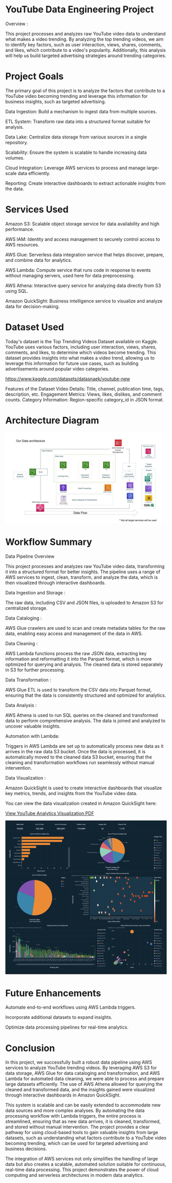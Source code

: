 # YouTube Data Engineering Project
Overview :

This project processes and analyzes raw YouTube video data to understand what makes a video trending. By analyzing the top trending videos, we aim to identify key factors, such as user interaction, views, shares, comments, and likes, which contribute to a video's popularity. Additionally, this analysis will help us build targeted advertising strategies around trending categories.

# Project Goals

The primary goal of this project is to analyze the factors that contribute to a YouTube video becoming trending and leverage this information for business insights, such as targeted advertising.

Data Ingestion: Build a mechanism to ingest data from multiple sources.

ETL System: Transform raw data into a structured format suitable for analysis.

Data Lake: Centralize data storage from various sources in a single repository.

Scalability: Ensure the system is scalable to handle increasing data volumes.

Cloud Integration: Leverage AWS services to process and manage large-scale data efficiently.

Reporting: Create interactive dashboards to extract actionable insights from the data.


# Services Used

Amazon S3: Scalable object storage service for data availability and high performance.

AWS IAM: Identity and access management to securely control access to AWS resources.

AWS Glue: Serverless data integration service that helps discover, prepare, and combine data for analytics.

AWS Lambda: Compute service that runs code in response to events without managing servers, used here for data preprocessing.

AWS Athena: Interactive query service for analyzing data directly from S3 using SQL.

Amazon QuickSight: Business intelligence service to visualize and analyze data for decision-making.

# Dataset Used

Today's dataset is the Top Trending Videos Dataset available on Kaggle. YouTube uses various factors, including user interaction, views, shares, comments, and likes, to determine which videos become trending. This dataset provides insights into what makes a video trend, allowing us to leverage this information for future use cases, such as building advertisements around popular video categories.

https://www.kaggle.com/datasets/datasnaek/youtube-new

Features of the Dataset
Video Details: Title, channel, publication time, tags, description, etc.
Engagement Metrics: Views, likes, dislikes, and comment counts.
Category Information: Region-specific category_id in JSON format.

# Architecture Diagram
![Architecture Diagram](./architecture.jpeg)

# Workflow Summary

Data Pipeline Overview

This project processes and analyzes raw YouTube video data, transforming it into a structured format for better insights. The pipeline uses a range of AWS services to ingest, clean, transform, and analyze the data, which is then visualized through interactive dashboards.

Data Ingestion and Storage :

The raw data, including CSV and JSON files, is uploaded to Amazon S3 for centralized storage.

Data Cataloging : 

AWS Glue crawlers are used to scan and create metadata tables for the raw data, enabling easy access and management of the data in AWS.

Data Cleaning :

AWS Lambda functions process the raw JSON data, extracting key information and reformatting it into the Parquet format, which is more optimized for querying and analysis. The cleaned data is stored separately in S3 for further processing.

Data Transformation :

AWS Glue ETL is used to transform the CSV data into Parquet format, ensuring that the data is consistently structured and optimized for analytics.

Data Analysis : 

AWS Athena is used to run SQL queries on the cleaned and transformed data to perform comprehensive analysis. The data is joined and analyzed to uncover valuable insights.

Automation with Lambda: 

Triggers in AWS Lambda are set up to automatically process new data as it arrives in the raw data S3 bucket. Once the data is processed, it is automatically moved to the cleaned data S3 bucket, ensuring that the cleaning and transformation workflows run seamlessly without manual intervention.

Data Visualization :

Amazon QuickSight is used to create interactive dashboards that visualize key metrics, trends, and insights from the YouTube video data.

You can view the data visualization created in Amazon QuickSight here:

[ View YouTube Analytics Visualization PDF](Youtube_Analytics_Viz.pdf)

![YouTube Analytics Visualization](Youtube_Analytics_Viz.png)

# Future Enhancements
Automate end-to-end workflows using AWS Lambda triggers.

Incorporate additional datasets to expand insights.

Optimize data processing pipelines for real-time analytics.


# Conclusion

In this project, we successfully built a robust data pipeline using AWS services to analyze YouTube trending videos. By leveraging AWS S3 for data storage, AWS Glue for data cataloging and transformation, and AWS Lambda for automated data cleaning, we were able to process and prepare large datasets efficiently. The use of AWS Athena allowed for querying the cleaned and transformed data, and the insights gained were visualized through interactive dashboards in Amazon QuickSight.

This system is scalable and can be easily extended to accommodate new data sources and more complex analyses. By automating the data processing workflow with Lambda triggers, the entire process is streamlined, ensuring that as new data arrives, it is cleaned, transformed, and stored without manual intervention. The project provides a clear pathway for using cloud-based tools to gain valuable insights from large datasets, such as understanding what factors contribute to a YouTube video becoming trending, which can be used for targeted advertising and business decisions.

The integration of AWS services not only simplifies the handling of large data but also creates a scalable, automated solution suitable for continuous, real-time data processing. This project demonstrates the power of cloud computing and serverless architectures in modern data analytics.
